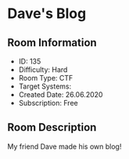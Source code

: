 ﻿# Dave's Blog

## Room Information
- ID: 135
- Difficulty: Hard
- Room Type: CTF
- Target Systems: 
- Created Date: 26.06.2020
- Subscription: Free

## Room Description
My friend Dave made his own blog!
